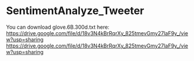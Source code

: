 # SentimentAnalyze_Tweeter




You can download glove.6B.300d.txt here: 
https://drive.google.com/file/d/18v3N4kBrRqrXy_825tmevGmy27laF9y_/view?usp=sharing
https://drive.google.com/file/d/18v3N4kBrRqrXy_825tmevGmy27laF9y_/view?usp=sharing